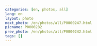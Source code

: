 ```yaml
---
categories: [en, photos, all]
lang: en
layout: photo
next_photo: /en/photos/all/P0000247.html
picname: P0000282
prev_photo: /en/photos/all/P0000242.html
tags: []
---
```

